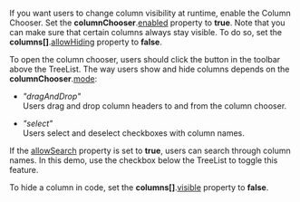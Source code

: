 If you want users to change column visibility at runtime, enable the Column Chooser. Set the **columnChooser**.[enabled](/Documentation/ApiReference/UI_Components/dxTreeList/Configuration/columnChooser/#enabled) property to **true**.  Note that you can make sure that certain columns always stay visible. To do so, set the **columns[]**.[allowHiding](/Documentation/ApiReference/UI_Components/dxTreeList/Configuration/columns/#allowHiding) property to **false**. 

To open the column chooser, users should click the button in the toolbar above the TreeList. The way users show and hide columns depends on the **columnChooser**.[mode](/Documentation/ApiReference/UI_Components/dxTreeList/Configuration/columnChooser/#mode):

* *"dragAndDrop"*              
Users drag and drop column headers to and from the column chooser.

* *"select"*         
Users select and deselect checkboxes with column names.

If the [allowSearch](/Documentation/ApiReference/UI_Components/dxTreeList/Configuration/columnChooser/#allowSearch) property is set to **true**, users can search through column names. In this demo, use the checkbox below the TreeList to toggle this feature.

To hide a column in code, set the **columns[]**.[visible](/Documentation/ApiReference/UI_Components/dxTreeList/Configuration/columns/#visible) property to **false**. 
